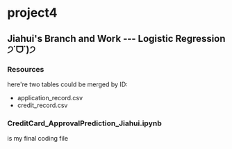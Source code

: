 # project4

## Jiahui's Branch and Work --- Logistic Regression  ੭˙ᗜ˙)੭

### Resources
here're two tables could be merged by ID:

- application_record.csv
- credit_record.csv

### CreditCard_ApprovalPrediction_Jiahui.ipynb
is my final coding file

